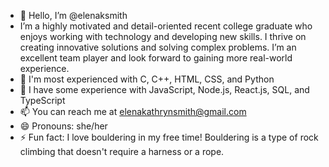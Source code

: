 - 👋 Hello, I’m @elenaksmith
- I’m a highly motivated and detail-oriented recent college graduate who enjoys working with technology and
  developing new skills. I thrive on creating innovative solutions and solving complex problems. I’m an
  excellent team player and look forward to gaining more real-world experience.
- 🌲 I'm most experienced with C, C++, HTML, CSS, and Python
- 🌱 I have some experience with JavaScript, Node.js, React.js, SQL, and TypeScript
- 📫 You can reach me at elenakathrynsmith@gmail.com
- 😄 Pronouns: she/her
- ⚡ Fun fact: I love bouldering in my free time! Bouldering is a type of rock climbing that doesn't require
  a harness or a rope.


<!---
elenaksmith/elenaksmith is a ✨ special ✨ repository because its `README.md` (this file) appears on your GitHub profile.
You can click the Preview link to take a look at your changes.
--->

